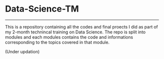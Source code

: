 # Data-Science-TM

-------------------------

This is a repository containing all the codes and final proects I did as part of my 2-month technincal training on Data Science.
The repo is split into modules and each modules contains the code and informations corresponding to the topics covered in that module.

(Under updation)
